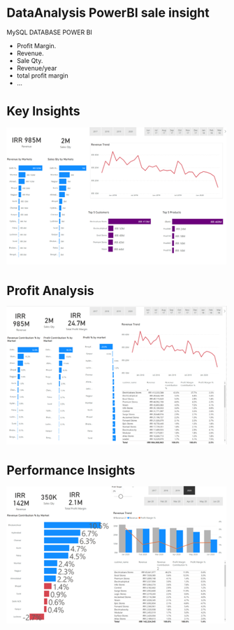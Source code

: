 # DataAnalysis PowerBI sale insight
MySQL DATABASE
POWER BI
- Profit Margin.
- Revenue.
- Sale Qty.
- Revenue/year
- total profit margin 
- ...

# Key Insights
![predict web page](images/bi2.png) 
# Profit Analysis
![predict web page](images/bi1.png) 
# Performance Insights
![predict web page](images/bi3.png) 
